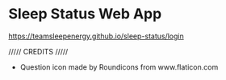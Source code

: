 # Sleep Status Web App

https://teamsleepenergy.github.io/sleep-status/login

///// CREDITS ///// 
<ul>
  <li>Question icon made by Roundicons from www.flaticon.com</li>
</ul>
